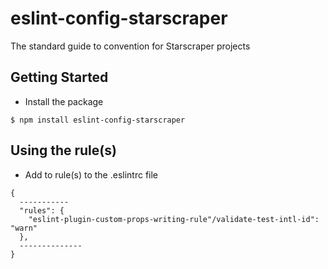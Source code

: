 # eslint-config-starscraper

The standard guide to convention for Starscraper projects

## Getting Started

- Install the package

`$ npm install eslint-config-starscraper`

## Using the rule(s)

- Add to rule(s) to the .eslintrc file

```
{
  -----------
  "rules": {
    "eslint-plugin-custom-props-writing-rule"/validate-test-intl-id": "warn"
  },
  --------------
}
```
